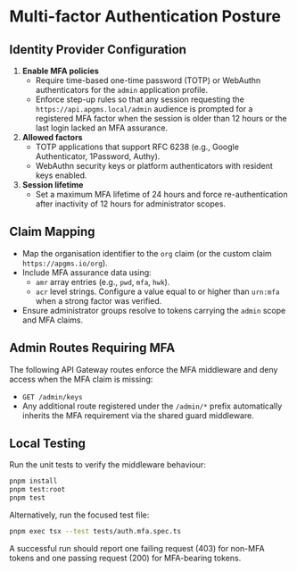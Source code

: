 # Multi-factor Authentication Posture

## Identity Provider Configuration

1. **Enable MFA policies**
   - Require time-based one-time password (TOTP) or WebAuthn authenticators for the `admin` application profile.
   - Enforce step-up rules so that any session requesting the `https://api.apgms.local/admin` audience is prompted for a registered MFA factor when the session is older than 12 hours or the last login lacked an MFA assurance.
2. **Allowed factors**
   - TOTP applications that support RFC 6238 (e.g., Google Authenticator, 1Password, Authy).
   - WebAuthn security keys or platform authenticators with resident keys enabled.
3. **Session lifetime**
   - Set a maximum MFA lifetime of 24 hours and force re-authentication after inactivity of 12 hours for administrator scopes.

## Claim Mapping

- Map the organisation identifier to the `org` claim (or the custom claim `https://apgms.io/org`).
- Include MFA assurance data using:
  - `amr` array entries (e.g., `pwd`, `mfa`, `hwk`).
  - `acr` level strings. Configure a value equal to or higher than `urn:mfa` when a strong factor was verified.
- Ensure administrator groups resolve to tokens carrying the `admin` scope and MFA claims.

## Admin Routes Requiring MFA

The following API Gateway routes enforce the MFA middleware and deny access when the MFA claim is missing:

- `GET /admin/keys`
- Any additional route registered under the `/admin/*` prefix automatically inherits the MFA requirement via the shared guard middleware.

## Local Testing

Run the unit tests to verify the middleware behaviour:

```bash
pnpm install
pnpm test:root
pnpm test
```

Alternatively, run the focused test file:

```bash
pnpm exec tsx --test tests/auth.mfa.spec.ts
```

A successful run should report one failing request (403) for non-MFA tokens and one passing request (200) for MFA-bearing tokens.
